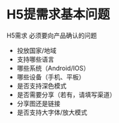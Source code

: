 # H5提需求基本问题

H5需求 必须要向产品确认的问题
  - 投放国家/地域	
  - 支持哪些语言	
  - 哪些系统（Android/IOS）	
  - 哪些设备（手机、平板）	
  - 是否支持深色模式	
  - 是否需要分享（若有，请填写渠道）	
  - 分享图还是链接	
  - 是否支持大字体/放大模式	
